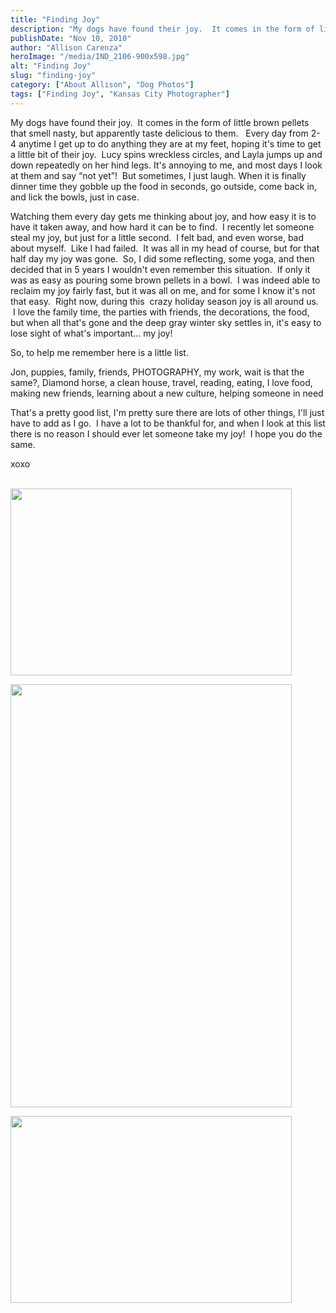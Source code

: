 ```yaml
---
title: "Finding Joy"
description: "My dogs have found their joy.  It comes in the form of little brown pellets that smell nasty, but apparently "
publishDate: "Nov 10, 2010"
author: "Allison Carenza"
heroImage: "/media/IND_2106-900x598.jpg"
alt: "Finding Joy"
slug: "finding-joy"
category: ["About Allison", "Dog Photos"]
tags: ["Finding Joy", "Kansas City Photographer"]
---
```


<p>My dogs have found their joy.  It comes in the form of little brown pellets that smell nasty, but apparently taste delicious to them.   Every day from 2-4 anytime I get up to do anything they are at my feet, hoping it&apos;s time to get a little bit of their joy.  Lucy spins wreckless circles, and Layla jumps up and down repeatedly on her hind legs. It&apos;s annoying to me, and most days I look at them and say &#8220;not yet&#8221;!  But sometimes, I just laugh. When it is finally dinner time they gobble up the food in seconds, go outside, come back in, and lick the bowls, just in case.</p>
<p>Watching them every day gets me thinking about joy, and how easy it is to have it taken away, and how hard it can be to find.  I recently let someone steal my joy, but just for a little second.  I felt bad, and even worse, bad about myself.  Like I had failed.  It was all in my head of course, but for that half day my joy was gone.  So, I did some reflecting, some yoga, and then decided that in 5 years I wouldn&apos;t even remember this situation.  If only it was as easy as pouring some brown pellets in a bowl.  I was indeed able to reclaim my joy fairly fast, but it was all on me, and for some I know it&apos;s not that easy.  Right now, during this  crazy holiday season joy is all around us.  I love the family time, the parties with friends, the decorations, the food, but when all that&apos;s gone and the deep gray winter sky settles in, it&apos;s easy to lose sight of what&apos;s important... my joy!</p>
<p>So, to help me remember here is a little list.</p>
<p>Jon, puppies, family, friends, PHOTOGRAPHY, my work, wait is that the same?, Diamond horse, a clean house, travel, reading, eating, I love food, making new friends, learning about a new culture, helping someone in need</p>
<p>That&apos;s a pretty good list, I&apos;m pretty sure there are lots of other things, I&apos;ll just have to add as I go.  I have a lot to be thankful for, and when I look at this list there is no reason I should ever let someone take my joy!  I hope you do the same.</p>
<p>xoxo</p>
<p><a rel="attachment wp-att-1771" href="http://www.allisoncarenza.com/?attachment_id=1771"><br />
<img class="aligncenter size-large wp-image-1771" title="IND_2106" src="http:/media/IND_2106-900x598.jpg" alt="" width="450" height="299" /></a></p>
<p><a rel="attachment wp-att-1773" href="http://www.allisoncarenza.com/?attachment_id=1773"><img class="aligncenter size-large wp-image-1773" title="mac5" src="http:/media/mac5-598x900.jpg" alt="" width="450" height="677" /></a></p>
<p><a rel="attachment wp-att-1772" href="http://www.allisoncarenza.com/?attachment_id=1772"><img class="aligncenter size-large wp-image-1772" title="mac3" src="http:/media/mac3-900x598.jpg" alt="" width="450" height="299" /></a></p>

